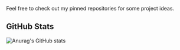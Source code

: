 Feel free to check out my pinned repositories for some project ideas.


## GitHub Stats
![Anurag's GitHub stats](https://github-readme-stats.vercel.app/api?username=parham-s&show_icons=true&theme=onedark&count_private=true&hide=stars,prs)

<!--
**Parham-S/Parham-S** is a ✨ _special_ ✨ repository because its `README.md` (this file) appears on your GitHub profile.

